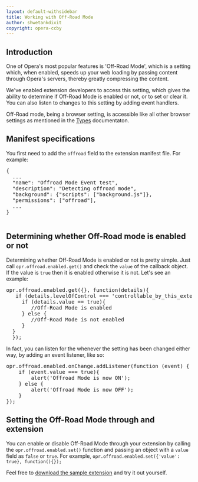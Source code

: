 ```yaml
---
layout: default-withsidebar
title: Working with Off-Road Mode
author: shwetankdixit
copyright: opera-ccby
---
```


## Introduction

One of Opera's most popular features is 'Off-Road Mode', which is a setting which, when enabled, speeds up your web loading by passing content through Opera's servers, thereby greatly compressing the content.

We've enabled extension developers to access this setting, which gives the ability to determine if Off-Road Mode is enabled or not, or to set or clear it. You can also listen to changes to this setting by adding event handlers.

Off-Road mode, being a browser setting, is accessible like all other browser settings as mentioned in the [Types](types.html) documentaton.

## Manifest specifications

You first need to add the `offroad` field to the extension manifest file. For example:

<pre class="prettyprint">{
  ...
  "name": "Offroad Mode Event test",
  "description": "Detecting offroad mode",
  "background": {"scripts": ["background.js"]},
  "permissions": ["offroad"],
  ...
}
 </pre>


## Determining whether Off-Road mode is enabled or not
Determining whether Off-Road Mode is enabled or not is pretty simple. Just call `opr.offroad.enabled.get()` and check the `value` of the callback object. If the value is `true` then it is enabled otherwise it is not. Let's see an example:


<pre class="prettyprint">opr.offroad.enabled.get({}, function(details){
   if (details.levelOfControl === 'controllable_by_this_extension' || details.levelOfControl === 'controlled_by_this_extension'){
     if (details.value == true){
     	//Off-Road Mode is enabled
     } else {
     	//Off-Road Mode is not enabled
     }
  }
  });</pre>

In fact, you can listen for the whenever the setting has been changed either way, by adding an event listener, like so:

<pre class="prettyprint">opr.offroad.enabled.onChange.addListener(function (event) {
	if (event.value === true){
		alert('Offroad Mode is now ON');
	} else {
		alert('Offroad Mode is now OFF');
	}
});</pre>


## Setting the Off-Road Mode through and extension
You can enable or disable Off-Road Mode through your extension by calling the `opr.offroad.enabled.set()` function and passing an object with a `value` field as `false` or `true`. For example, `opr.offroad.enabled.set({'value': true}, function(){});`

Feel free to [download the sample extension](samples/offroad.nex) and try it out yourself.



